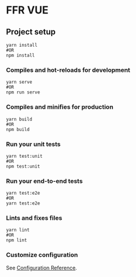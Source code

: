 # FFR VUE

## Project setup
```
yarn install
#OR
npm install
```

### Compiles and hot-reloads for development
```
yarn serve
#OR
npm run serve
```

### Compiles and minifies for production
```
yarn build
#OR 
npm build
```

### Run your unit tests
```
yarn test:unit
#OR
npm test:unit
```

### Run your end-to-end tests
```
yarn test:e2e
#OR
yarn test:e2e
```

### Lints and fixes files
```
yarn lint
#OR 
npm lint
```

### Customize configuration
See [Configuration Reference](https://cli.vuejs.org/config/).
